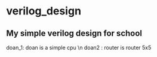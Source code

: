 # verilog_design
My simple verilog design for school
-----------------------------------
doan_1: doan is a simple cpu \n
doan2 : router is router 5x5

